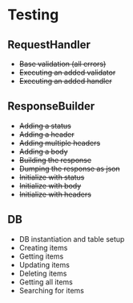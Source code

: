 # Testing #

## RequestHandler ##

* ~~Base validation (all errors)~~
* ~~Executing an added validator~~
* ~~Executing an added handler~~

## ResponseBuilder ##

* ~~Adding a status~~
* ~~Adding a header~~
* ~~Adding multiple headers~~
* ~~Adding a body~~
* ~~Building the response~~
* ~~Dumping the response as json~~
* ~~Initialize with status~~
* ~~Initialize with body~~
* ~~Initialize with headers~~

## DB ##

* DB instantiation and table setup
* Creating items
* Getting items
* Updating items
* Deleting items
* Getting all items
* Searching for items

